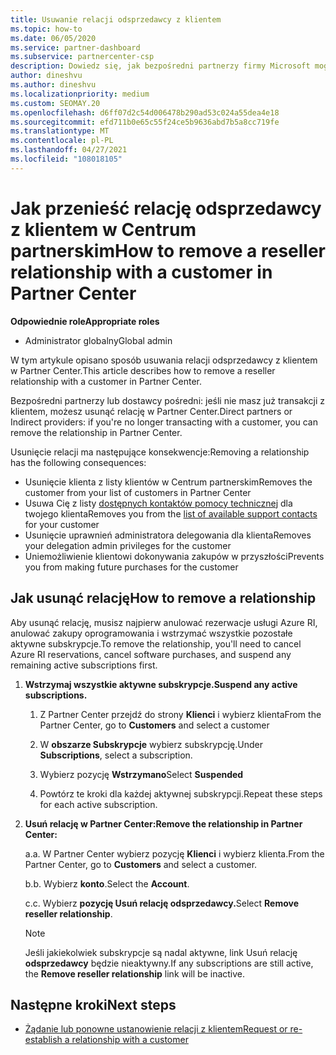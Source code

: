 ```yaml
---
title: Usuwanie relacji odsprzedawcy z klientem
ms.topic: how-to
ms.date: 06/05/2020
ms.service: partner-dashboard
ms.subservice: partnercenter-csp
description: Dowiedz się, jak bezpośredni partnerzy firmy Microsoft mogą usuwać klientów z listy, usuwać delegowane uprawnienia administratora i przestać wspierać lub kupować dla klienta.
author: dineshvu
ms.author: dineshvu
ms.localizationpriority: medium
ms.custom: SEOMAY.20
ms.openlocfilehash: d6ff07d2c54d006478b290ad53c024a55dea4e18
ms.sourcegitcommit: efd711b0e65c55f24ce5b9636abd7b5a8cc719fe
ms.translationtype: MT
ms.contentlocale: pl-PL
ms.lasthandoff: 04/27/2021
ms.locfileid: "108018105"
---
```

# <a name="how-to-remove-a-reseller-relationship-with-a-customer-in-partner-center"></a><span data-ttu-id="bdbd1-103">Jak przenieść relację odsprzedawcy z klientem w Centrum partnerskim</span><span class="sxs-lookup"><span data-stu-id="bdbd1-103">How to remove a reseller relationship with a customer in Partner Center</span></span>

<span data-ttu-id="bdbd1-104">**Odpowiednie role**</span><span class="sxs-lookup"><span data-stu-id="bdbd1-104">**Appropriate roles**</span></span>

- <span data-ttu-id="bdbd1-105">Administrator globalny</span><span class="sxs-lookup"><span data-stu-id="bdbd1-105">Global admin</span></span>

<span data-ttu-id="bdbd1-106">W tym artykule opisano sposób usuwania relacji odsprzedawcy z klientem w Partner Center.</span><span class="sxs-lookup"><span data-stu-id="bdbd1-106">This article describes how to remove a reseller relationship with a customer in Partner Center.</span></span>

<span data-ttu-id="bdbd1-107">Bezpośredni partnerzy lub dostawcy pośredni: jeśli nie masz już transakcji z klientem, możesz usunąć relację w Partner Center.</span><span class="sxs-lookup"><span data-stu-id="bdbd1-107">Direct partners or Indirect providers: if you're no longer transacting with a customer, you can remove the relationship in Partner Center.</span></span>

<span data-ttu-id="bdbd1-108">Usunięcie relacji ma następujące konsekwencje:</span><span class="sxs-lookup"><span data-stu-id="bdbd1-108">Removing a relationship has the following consequences:</span></span>

- <span data-ttu-id="bdbd1-109">Usunięcie klienta z listy klientów w Centrum partnerskim</span><span class="sxs-lookup"><span data-stu-id="bdbd1-109">Removes the customer from your list of customers in Partner Center</span></span>
- <span data-ttu-id="bdbd1-110">Usuwa Cię z listy [dostępnych kontaktów pomocy technicznej](assign-support-contacts.md) dla twojego klienta</span><span class="sxs-lookup"><span data-stu-id="bdbd1-110">Removes you from the [list of available support contacts](assign-support-contacts.md) for your customer</span></span>
- <span data-ttu-id="bdbd1-111">Usunięcie uprawnień administratora delegowania dla klienta</span><span class="sxs-lookup"><span data-stu-id="bdbd1-111">Removes your delegation admin privileges for the customer</span></span>
- <span data-ttu-id="bdbd1-112">Uniemożliwienie klientowi dokonywania zakupów w przyszłości</span><span class="sxs-lookup"><span data-stu-id="bdbd1-112">Prevents you from making future purchases for the customer</span></span>

## <a name="how-to-remove-a-relationship"></a><span data-ttu-id="bdbd1-113">Jak usunąć relację</span><span class="sxs-lookup"><span data-stu-id="bdbd1-113">How to remove a relationship</span></span>

<span data-ttu-id="bdbd1-114">Aby usunąć relację, musisz najpierw anulować rezerwacje usługi Azure RI, anulować zakupy oprogramowania i wstrzymać wszystkie pozostałe aktywne subskrypcje.</span><span class="sxs-lookup"><span data-stu-id="bdbd1-114">To remove the relationship, you'll need to cancel Azure RI reservations, cancel software purchases, and suspend any remaining active subscriptions first.</span></span>

1. <span data-ttu-id="bdbd1-115">**Wstrzymaj wszystkie aktywne subskrypcje.**</span><span class="sxs-lookup"><span data-stu-id="bdbd1-115">**Suspend any active subscriptions.**</span></span>

   1. <span data-ttu-id="bdbd1-116">Z Partner Center przejdź do strony **Klienci** i wybierz klienta</span><span class="sxs-lookup"><span data-stu-id="bdbd1-116">From the Partner Center, go to **Customers** and select a customer</span></span>

   2. <span data-ttu-id="bdbd1-117">W **obszarze Subskrypcje** wybierz subskrypcję.</span><span class="sxs-lookup"><span data-stu-id="bdbd1-117">Under **Subscriptions**, select a subscription.</span></span>

   3. <span data-ttu-id="bdbd1-118">Wybierz pozycję **Wstrzymano**</span><span class="sxs-lookup"><span data-stu-id="bdbd1-118">Select **Suspended**</span></span>

   4. <span data-ttu-id="bdbd1-119">Powtórz te kroki dla każdej aktywnej subskrypcji.</span><span class="sxs-lookup"><span data-stu-id="bdbd1-119">Repeat these steps for each active subscription.</span></span>

2. <span data-ttu-id="bdbd1-120">**Usuń relację w Partner Center:**</span><span class="sxs-lookup"><span data-stu-id="bdbd1-120">**Remove the relationship in Partner Center:**</span></span>

   <span data-ttu-id="bdbd1-121">a.</span><span class="sxs-lookup"><span data-stu-id="bdbd1-121">a.</span></span> <span data-ttu-id="bdbd1-122">W Partner Center wybierz pozycję **Klienci** i wybierz klienta.</span><span class="sxs-lookup"><span data-stu-id="bdbd1-122">From the Partner Center, go to **Customers** and select a customer.</span></span>

   <span data-ttu-id="bdbd1-123">b.</span><span class="sxs-lookup"><span data-stu-id="bdbd1-123">b.</span></span> <span data-ttu-id="bdbd1-124">Wybierz **konto**.</span><span class="sxs-lookup"><span data-stu-id="bdbd1-124">Select the **Account**.</span></span>

   <span data-ttu-id="bdbd1-125">c.</span><span class="sxs-lookup"><span data-stu-id="bdbd1-125">c.</span></span> <span data-ttu-id="bdbd1-126">Wybierz **pozycję Usuń relację odsprzedawcy.**</span><span class="sxs-lookup"><span data-stu-id="bdbd1-126">Select **Remove reseller relationship**.</span></span>

   > [!NOTE]
   > <span data-ttu-id="bdbd1-127">Jeśli jakiekolwiek subskrypcje są nadal aktywne, link Usuń relację **odsprzedawcy** będzie nieaktywny.</span><span class="sxs-lookup"><span data-stu-id="bdbd1-127">If any subscriptions are still active, the **Remove reseller relationship** link will be inactive.</span></span>

## <a name="next-steps"></a><span data-ttu-id="bdbd1-128">Następne kroki</span><span class="sxs-lookup"><span data-stu-id="bdbd1-128">Next steps</span></span>

- [<span data-ttu-id="bdbd1-129">Żądanie lub ponowne ustanowienie relacji z klientem</span><span class="sxs-lookup"><span data-stu-id="bdbd1-129">Request or re-establish a relationship with a customer</span></span>](request-a-relationship-with-a-customer.md)
